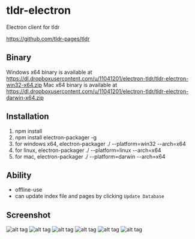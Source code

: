 # tldr-electron
Electron client for tldr

https://github.com/tldr-pages/tldr

## Binary
Windows x64 binary is available at https://dl.dropboxusercontent.com/u/11041201/electron-tldr/tldr-electron-win32-x64.zip
Mac x64 binary is available at https://dl.dropboxusercontent.com/u/11041201/electron-tldr/tldr-electron-darwin-x64.zip

## Installation
1. npm install
2. npm install electron-packager -g
3. for windows x64, electron-packager ./ --platform=win32 --arch=x64
4. for linux,       electron-packager ./ --platform=linux --arch=x64
5. for mac,         electron-packager ./ --platform=darwin --arch=x64

## Ability
- offline-use
- can update index file and pages by clicking `Update Database`

## Screenshot
![alt tag](https://cloud.githubusercontent.com/assets/1858568/17014186/c4f8e250-4f55-11e6-9754-b368a9093018.png)
![alt tag](https://cloud.githubusercontent.com/assets/1858568/17014189/c4fd1f64-4f55-11e6-9855-48e2e56ddf12.png)
![alt tag](https://cloud.githubusercontent.com/assets/1858568/17014188/c4f9623e-4f55-11e6-9f7e-f25d54030e4c.png)
![alt tag](https://cloud.githubusercontent.com/assets/1858568/17014187/c4f94452-4f55-11e6-9fec-da5a20824c5f.png)
![alt tag](https://cloud.githubusercontent.com/assets/1858568/17015888/15cbfbf0-4f5f-11e6-82ff-05f88fb2eed8.png)
![alt tag](https://cloud.githubusercontent.com/assets/1858568/17015926/48ac4516-4f5f-11e6-937a-3eee2c39178f.PNG)

